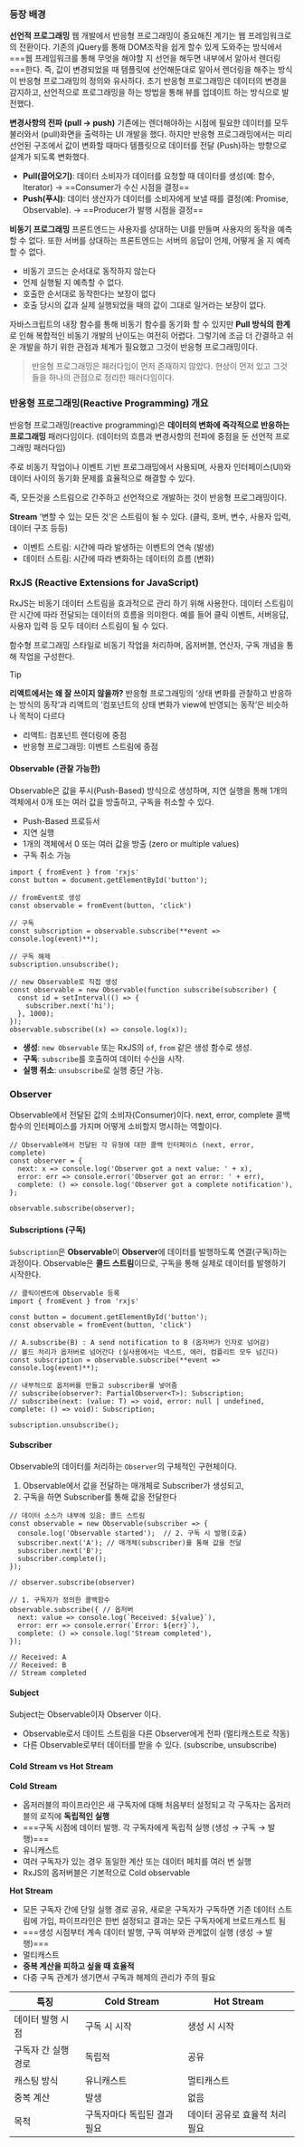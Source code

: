 ### 등장 배경

**선언적 프로그래밍**
웹 개발에서 반응형 프로그래밍이 중요해진 계기는 웹 프레임워크로의 전환이다. 기존의 jQuery를 통해 DOM조작을 쉽게 할수 있게 도와주는 방식에서 ===웹 프레임워크를 통해 무엇을 해야할 지 선언을 해두면 내부에서 알아서 렌더링===한다.
즉, 값이 변경되었을 때 템플릿에 선언해둔대로 알아서 렌더링을 해주는 방식이 반응형 프로그래밍의 정의와 유사하다. 초기 반응형 프로그래밍은 데이터의 변경을 감지하고, 선언적으로 프로그래밍을 하는 방법을 통해 뷰를 업데이트 하는 방식으로 발전했다.

**변경사항의 전파 (pull → push)**
기존에는 렌더해야하는 시점에 필요한 데이터를 모두 불러와서 (pull)화면을 출력하는 UI 개발을 했다. 하지만 반응형 프로그래밍에서는 미리 선언된 구조에서 값이 변화할 때마다 템플릿으로 데이터를 전달 (Push)하는 방향으로 설계가 되도록 변화했다.

- **Pull(끌어오기)**: 데이터 소비자가 데이터를 요청할 때 데이터를 생성(예: 함수, Iterator) → ==Consumer가 수신 시점을 결정==
- **Push(푸시)**: 데이터 생산자가 데이터를 소비자에게 보낼 때를 결정(예: Promise, Observable). → ==Producer가 발행 시점을 결정==

**비동기 프로그래밍**
프론트엔드는 사용자를 상대하는 UI를 만들며 사용자의 동작을 예측할 수 없다. 또한 서버를 상대하는 프론트엔드는 서버의 응답이 언제, 어떻게 올 지 예측할 수 없다.

- 비동기 코드는 순서대로 동작하지 않는다
- 언제 실행될 지 예측할 수 없다.
- 호출한 순서대로 동작한다는 보장이 없다
- 호출 당시의 값과 실제 실행되었을 때의 값이 그대로 일거라는 보장이 없다.

자바스크립트의 내장 함수를 통해 비동기 함수를 동기화 할 수 있지만 **Pull 방식의 한계**로 인해 복합적인 비동기 개발의 난이도는 여전히 어렵다. 그렇기에 조금 더 간결하고 쉬운 개발을 하기 위한 관점과 체계가 필요했고 그것이 반응형 프로그래밍이다.

> 반응형 프로그래밍은 패러다임이 먼저 존재하지 않았다. 현상이 먼저 있고 그것들을 하나의 관점으로 정리한 패러다임이다.


### 반응형 프로그래밍(Reactive Programming) 개요

반응형 프로그래밍(reactive programming)은 **데이터의 변화에 즉각적으로 반응하는 프로그래밍** 패러다임이다. (데이터의 흐름과 변경사항의 전파에 중점을 둔 선언적 프로그래밍 패러다임)

주로 비동기 작업이나 이벤트 기반 프로그래밍에서 사용되며, 사용자 인터페이스(UI)와 데이터 사이의 동기화 문제를 효율적으로 해결할 수 있다. 

즉, 모든것을 스트림으로 간주하고 선언적으로 개발하는 것이 반응형 프로그래밍이다.

**Stream**
‘변할 수 있는 모든 것’은 스트림이 될 수 있다. (클릭, 호버, 변수, 사용자 입력, 데이터 구조 등등)
- 이벤트 스트림: 시간에 따라 발생하는 이벤트의 연속 (발생)
- 데이터 스트림: 시간에 따라 변화하는 데이터의 흐름 (변화)

### RxJS (Reactive Extensions for JavaScript)
RxJS는 비동기 데이터 스트림을 효과적으로 관리 하기 위해 사용한다. 데이터 스트림이란 시간에 따라 전달되는 데이터의 흐름을 의미한다. 예를 들어 클릭 이벤트, 서버응답, 사용자 입력 등 모두 데이터 스트림이 될 수 있다.

함수형 프로그래밍 스타일로 비동기 작업을 처리하며, 옵저버블, 연산자, 구독 개념을 통해 작업을 구성한다.

>[!tip]
>**리액트에서는 왜 잘 쓰이지 않을까?**
>반응형 프로그래밍의 ‘상태 변화를 관찰하고 반응하는 방식의 동작’과 리액트의 ‘컴포넌트의 상태 변화가 view에 반영되는 동작‘은 비슷하나 목적이 다르다
>- 리액트: 컴포넌트 렌더링에 중점 
>  - 반응형 프로그래밍: 이벤트 스트림에 중점

#### **Observable (관찰 가능한)**

Observable은 값을 푸시(Push-Based) 방식으로 생성하며, 지연 실행을 통해 1개의 객체에서 0개 또는 여러 값을 방출하고, 구독을 취소할 수 있다.

- Push-Based 프로듀서
- 지연 실행
- 1개의 객체에서 0 또는 여러 값을 방출 (zero or multiple values)
- 구독 취소 가능

```tsx
import { fromEvent } from 'rxjs'
const button = document.getElementById('button');

// fromEvent로 생성
const observable = fromEvent(button, 'click')

// 구독
const subscription = observable.subscribe(**event => console.log(event)**);

// 구독 해제
subscription.unsubscribe();

// new Observable로 직접 생성
const observable = new Observable(function subscribe(subscriber) {
  const id = setInterval(() => { 
    subscriber.next('hi');
  }, 1000);
});
observable.subscribe((x) => console.log(x));
```

- **생성**: `new Observable` 또는 RxJS의 `of`, `from` 같은 생성 함수로 생성.
- **구독**: `subscribe`를 호출하여 데이터 수신을 시작.
- **실행 취소**: `unsubscribe`로 실행 중단 가능.

### Observer

Observable에서 전달된 값의 소비자(Consumer)이다. next, error, complete 콜백 함수의 인터페이스를 가지며 어떻게 소비할지 명시하는 역할이다.

```tsx
// Observable에서 전달된 각 유형에 대한 콜백 인터페이스 (next, error, complete)
const observer = {
  next: x => console.log('Observer got a next value: ' + x),
  error: err => console.error('Observer got an error: ' + err),
  complete: () => console.log('Observer got a complete notification'),
};

observable.subscribe(observer); 
```

#### Subscriptions (구독)

`Subscription`은 **Observable**이 **Observer**에 데이터를 발행하도록 연결(구독)하는 과정이다. Observable은 **콜드 스트림**이므로, 구독을 통해 실제로 데이터를 발행하기 시작한다.

```tsx
// 클릭이벤트에 Observable 등록
import { fromEvent } from 'rxjs'

const button = document.getElementById('button');
const observable = fromEvent(button, 'click')

// A.subscribe(B) : A send notification to B (옵저버가 인자로 넘어감)
// 볼드 처리가 옵저버로 넘어간다 (실사용에서는 넥스트, 에러, 컴플리트 모두 넘긴다)
const subscription = observable.subscribe(**event => console.log(event)**);

// 내부적으로 옵저버를 만들고 subscriber를 넣어줌
// subscribe(observer?: PartialObserver<T>): Subscription;
// subscribe(next: (value: T) => void, error: null | undefined, complete: () => void): Subscription; 

subscription.unsubscribe();
```

#### Subscriber

Observable의 데이터를 처리하는 `Observer`의 구체적인 구현체이다.

1. Observable에서 값을 전달하는 매개체로 Subscriber가 생성되고,
2. 구독을 하면 Subscriber를 통해 값을 전달한다

```tsx
// 데이터 소스가 내부에 있음: 콜드 스트림
const observable = new Observable(subscriber => {
  console.log('Observable started');  // 2. 구독 시 발행(호출)
  subscriber.next('A'); // 매개체(subscriber)를 통해 값을 전달
  subscriber.next('B');
  subscriber.complete(); 
});

// observer.subscribe(observer)

// 1. 구독자가 정의한 콜백함수
observable.subscribe({ // 옵저버
  next: value => console.log(`Received: ${value}`),
  error: err => console.error(`Error: ${err}`),
  complete: () => console.log('Stream completed'), 
});

// Received: A
// Received: B
// Stream completed
```

#### Subject
Subject는 Observable이자 Observer 이다.

- Observable로서 데이트 스트림을 다른 Observer에게 전파 (멀티캐스트로 작동)
- 다른 Observable로부터 데이터를 받을 수 있다. (subscribe, unsubscribe)

#### Cold Stream vs Hot Stream

**Cold Stream**
- 옵저러블의 파이프라인은 새 구독자에 대해 처음부터 설정되고 각 구독자는 옵저러블의 로직에 **독립적인 실행**
- ===구독 시점에 데이터 발행. 각 구독자에게 독립적 실행 (생성 → 구독 → 발행)===
- 유니캐스트
- 여러 구독자가 있는 경우 동일한 계산 또는 데이터 페치를 여러 번 실행
- RxJS의 옵저버블은 기본적으로 Cold observable

**Hot Stream**
- 모든 구독자 간에 단일 실행 경로 공유, 새로운 구독자가 구독하면 기존 데이터 스트림에 가입, 파이프라인은 한번 설정되고 결과는 모든 구독자에게 브로드캐스트 됨
-  ===생성 시점부터 계속 데이터 발행, 구독 여부와 관계없이 실행 (생성 → 발행)===
- 멀티캐스트
- **중복 계산을 피하고 싶을 때 효율적**
- 다중 구독 관계가 생기면서 구독과 해제의 관리가 주의 필요

| 특징          | **Cold Stream** | **Hot Stream**    |
| ----------- | --------------- | ----------------- |
| 데이터 발행 시점   | 구독 시 시작         | 생성 시 시작           |
| 구독자 간 실행 경로 | 독립적             | 공유                |
| 캐스팅 방식      | 유니캐스트           | 멀티캐스트             |
| 중복 계산       | 발생              | 없음                |
| 목적          | 구독자마다 독립된 결과 필요 | 데이터 공유로 효율적 처리 필요 |
